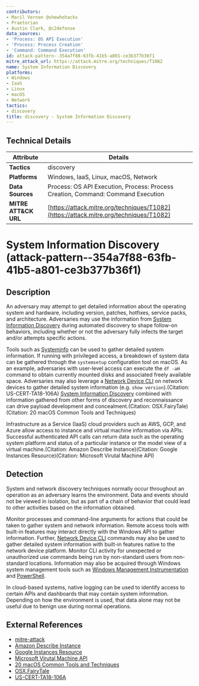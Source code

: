```yaml
---
contributors:
- Maril Vernon @shewhohacks
- Praetorian
- Austin Clark, @c2defense
data_sources:
- 'Process: OS API Execution'
- 'Process: Process Creation'
- 'Command: Command Execution'
id: attack-pattern--354a7f88-63fb-41b5-a801-ce3b377b36f1
mitre_attack_url: https://attack.mitre.org/techniques/T1082
name: System Information Discovery
platforms:
- Windows
- IaaS
- Linux
- macOS
- Network
tactics:
- discovery
title: discovery - System Information Discovery
---
```


## Technical Details

| Attribute | Details |
|-----------|----------|
| **Tactics** | discovery |
| **Platforms** | Windows, IaaS, Linux, macOS, Network |
| **Data Sources** | Process: OS API Execution, Process: Process Creation, Command: Command Execution |
| **MITRE ATT&CK URL** | [https://attack.mitre.org/techniques/T1082](https://attack.mitre.org/techniques/T1082) |

# System Information Discovery (attack-pattern--354a7f88-63fb-41b5-a801-ce3b377b36f1)

## Description
An adversary may attempt to get detailed information about the operating system and hardware, including version, patches, hotfixes, service packs, and architecture. Adversaries may use the information from [System Information Discovery](https://attack.mitre.org/techniques/T1082) during automated discovery to shape follow-on behaviors, including whether or not the adversary fully infects the target and/or attempts specific actions.

Tools such as [Systeminfo](https://attack.mitre.org/software/S0096) can be used to gather detailed system information. If running with privileged access, a breakdown of system data can be gathered through the <code>systemsetup</code> configuration tool on macOS. As an example, adversaries with user-level access can execute the <code>df -aH</code> command to obtain currently mounted disks and associated freely available space. Adversaries may also leverage a [Network Device CLI](https://attack.mitre.org/techniques/T1059/008) on network devices to gather detailed system information (e.g. <code>show version</code>).(Citation: US-CERT-TA18-106A) [System Information Discovery](https://attack.mitre.org/techniques/T1082) combined with information gathered from other forms of discovery and reconnaissance can drive payload development and concealment.(Citation: OSX.FairyTale)(Citation: 20 macOS Common Tools and Techniques)

Infrastructure as a Service (IaaS) cloud providers such as AWS, GCP, and Azure allow access to instance and virtual machine information via APIs. Successful authenticated API calls can return data such as the operating system platform and status of a particular instance or the model view of a virtual machine.(Citation: Amazon Describe Instance)(Citation: Google Instances Resource)(Citation: Microsoft Virutal Machine API)

## Detection
System and network discovery techniques normally occur throughout an operation as an adversary learns the environment. Data and events should not be viewed in isolation, but as part of a chain of behavior that could lead to other activities based on the information obtained.

Monitor processes and command-line arguments for actions that could be taken to gather system and network information. Remote access tools with built-in features may interact directly with the Windows API to gather information. Further, [Network Device CLI](https://attack.mitre.org/techniques/T1059/008) commands may also be used to gather  detailed system information with built-in features native to the network device platform.  Monitor CLI activity for unexpected or unauthorized use  commands being run by non-standard users from non-standard locations. Information may also be acquired through Windows system management tools such as [Windows Management Instrumentation](https://attack.mitre.org/techniques/T1047) and [PowerShell](https://attack.mitre.org/techniques/T1059/001).

In cloud-based systems, native logging can be used to identify access to certain APIs and dashboards that may contain system information. Depending on how the environment is used, that data alone may not be useful due to benign use during normal operations.

## External References
- [mitre-attack](https://attack.mitre.org/techniques/T1082)
- [Amazon Describe Instance](https://docs.aws.amazon.com/cli/latest/reference/ssm/describe-instance-information.html)
- [Google Instances Resource](https://cloud.google.com/compute/docs/reference/rest/v1/instances)
- [Microsoft Virutal Machine API](https://docs.microsoft.com/en-us/rest/api/compute/virtualmachines/get)
- [20 macOS Common Tools and Techniques](https://labs.sentinelone.com/20-common-tools-techniques-used-by-macos-threat-actors-malware/)
- [OSX.FairyTale](https://www.sentinelone.com/blog/trail-osx-fairytale-adware-playing-malware/)
- [US-CERT-TA18-106A](https://www.us-cert.gov/ncas/alerts/TA18-106A)
